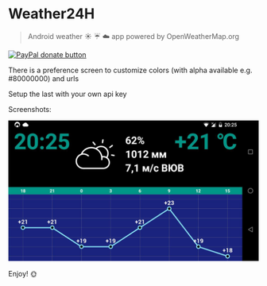 # Weather24H
> Android weather :sunny: :umbrella: :cloud: app powered by OpenWeatherMap.org
<p>
  <a href="https://www.paypal.me/mrcpp" title="Donate to this project using Paypal">
    <img src="https://img.shields.io/badge/paypal-donate-green.svg" alt="PayPal donate button" height="18"/>
  </a>
</p>

There is a preference screen to customize colors (with alpha available e.g. #80000000) and urls

Setup the last with your own api key

Screenshots:

<img src="art/photo_2018-07-22_20-26-49.jpg">

Enjoy! :sun_with_face: